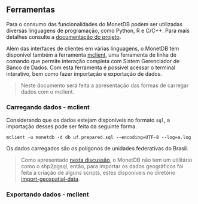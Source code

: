 ## Ferramentas

Para o consumo das funcionalidades do MonetDB podem ser utilizadas diversas linguagens de programação, como Python, R e C/C++. Para mais detalhes consulte a [documentação do projeto](https://www.monetdb.org/Documentation/Cookbooks/SQLrecipes/Clients).

Além das interfaces de clientes em várias linguagens, o MonetDB tem disponível também a ferramenta [mclient](https://web.archive.org/web/20120328050559/http://www.monetdb.org/Documentatio), uma ferramenta de linha de comando que permite interação completa com Sistem Gerenciador de Banco de Dados. Com esta ferramenta é possível acessar o terminal interativo, bem como fazer importação e exportação de dados.

> Neste documento será feita a apresentação das formas de carregar dados com o mclient.

### Carregando dados - mclient

Considerando que os dados estejam disponíveis no formato `sql`, a importação desses pode ser feita da seguinte forma.

```shell
mclient -u monetdb -d db uf.prepared.sql --encoding=UTF-8 --log=a.log
```

Os dados carregados são os polígonos de unidades federativas do Brasil.

> Como apresentado [nesta discussão](https://www.monetdb.org/pipermail/users-list/2013-September/006788.html), o MonetDB não tem um utilitário como o shp2pgsql, então, para importar os dados geográficos foi feita a criação de alguns scripts, estes disponíveis no diretório [import-geospatial-data](import-geospatial-data).

### Exportando dados - mclient

